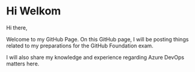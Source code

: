 # Hi Welkom
Hi there, 

Welcome to my GitHub Page. On this GitHub page, I will be posting things related to my preparations for the GitHub Foundation exam.

I will also share my knowledge and experience regarding Azure DevOps matters here.
